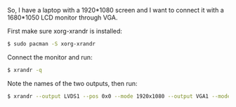 <!-- 
.. title: Multiple screens
.. slug: multiple-screens
.. date: 2013-03-21T00:00:00+02:00
.. tags: archlinux
.. link: 
.. description: 
.. type: text
-->

So, I have a laptop with a 1920\*1080 screen and I want to connect it with a
1680\*1050 LCD monitor through VGA.

First make sure xorg-xrandr is installed:

```bash
$ sudo pacman -S xorg-xrandr
```

Connect the monitor and run:

```bash
$ xrandr -q
```

Note the names of the two outputs, then run:

```bash
$ xrandr --output LVDS1 --pos 0x0 --mode 1920x1080 --output VGA1 --mode 1680x1050 --left-of LVDS1
```
